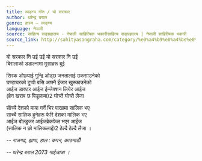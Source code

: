 ```yaml
---
title: व्यङ्ग्य गीत / यो सरकार
author: थरेन्द्र बराल
genre: हास्य – व्यङ्ग्य
language: नेपाली
source: साहित्य सङ्ग्रहालय - नेपाली साहित्यिक भकारीसाहित्य सङ्ग्रहालय | नेपाली साहित्यिक भकारी
source_link: http://sahityasangraha.com/category/%e0%a4%b9%e0%a4%be%e0%a4%b8%e0%a5%8d%e0%a4%af-%e0%a4%b5%e0%a5%8d%e0%a4%af%e0%a4%99%e0%a5%8d%e0%a4%97%e0%a5%8d%e0%a4%af/
---
```


यो सरकार नि उई उई यो सरकार नि उई  
बिरालाको डडाल्नामा मुसाहरू बुई

सिरक ओछ्याई गुन्द्रि ओड्छ जनतालाई उकसाउनेको  
घण्टाघरको टुप्पाॅ बसि आफ्नै ईजार खुस्काउनेको  
आईज डाक्टर आईज ईन्जेक्शन लियेर आईज  
(ब्रेन खराब छ पिडूलामा)2 घोच्तै घोच्तै लैजा

साॅच्चै देशको माया गर्ने भिर पाखामा सालिक भए  
साच्चै सालिक हुनेहरू फेरि देशका मालिक भए  
आईज बोल्डुजर आईजब्रेकफेल भएर आईज  
(सालिक न छो मालिकलाई)2 ठेल्दै ठेल्दै लैजा ।

*-- राजगढ, झापा, हाल : कपन, काठमाडौँ*

*-- थरेन्द्र बराल 2073 गाईजात्रा ।*
